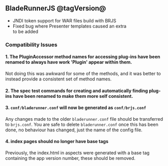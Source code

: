 ## BladeRunnerJS @tagVersion@
- JNDI token support for WAR files build with BRJS
- Fixed bug where Presenter templates caused an extra <div/> to be added

### Compatibility Issues

#### 1. The PluginAccessor method names for accessing plug-ins have been renamed to always have work 'Plugin' appear within them.

Not doing this was awkward for some of the methods, and it was better to instead provide a consistent set of method names.


#### 2. The spec test commands for creating and automatically finding plug-ins have been renamed to make them more self consistent.

#### 3. `conf/bladerunner.conf` will now be generated as `conf/brjs.conf`

Any changes made to the older `bladerunner.conf` file should be transferred to `brjs.conf`.
You are safe to delete `bladerunner.conf` once this has been done, no behaviour has changed, just the name of the config file.

#### 4. index pages should no longer have base tags

Previously, the index.html in aspects were generated with a base tag containing the app version number, these should be removed.